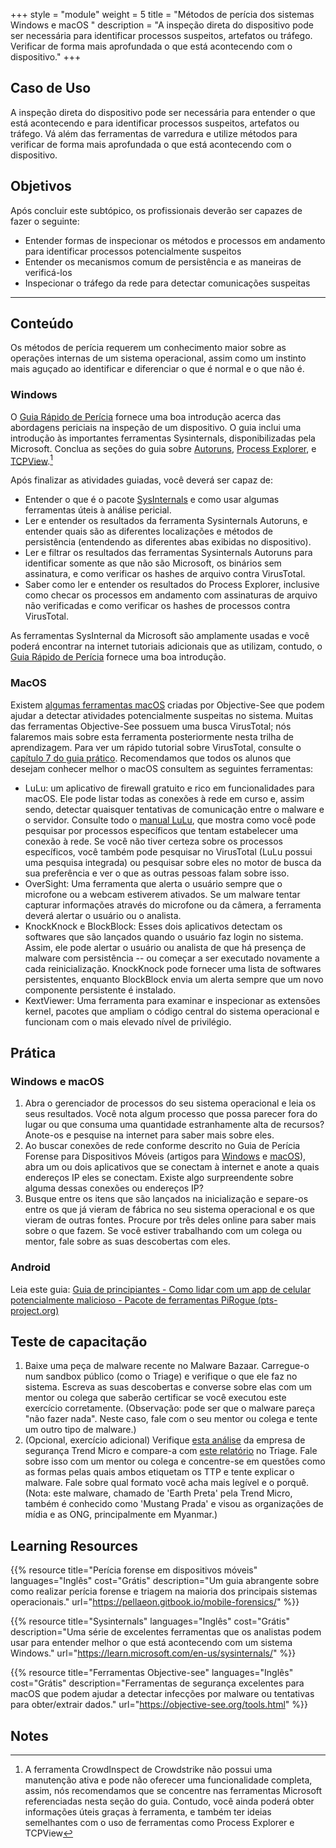 +++
style = "module"
weight = 5
title = "Métodos de perícia dos sistemas Windows e macOS "
description = "A inspeção direta do dispositivo pode ser necessária para identificar processos suspeitos, artefatos ou tráfego. Verificar de forma mais aprofundada o que está acontecendo com o dispositivo."
+++

## Caso de Uso

A inspeção direta do dispositivo pode ser necessária para entender o que está acontecendo e para identificar processos suspeitos, artefatos ou tráfego. Vá além das ferramentas de varredura e utilize métodos para verificar de forma mais aprofundada o que está acontecendo com o dispositivo.

## Objetivos 

Após concluir este subtópico, os profissionais deverão ser capazes de fazer o seguinte:

* Entender formas de inspecionar os métodos e processos em andamento para identificar processos potencialmente suspeitos
* Entender os mecanismos comum de persistência e as maneiras de verificá-los
* Inspecionar o tráfego da rede para detectar comunicações suspeitas

---
## Conteúdo 
Os métodos de perícia requerem um conhecimento maior sobre as operações internas de um sistema operacional, assim como um instinto mais aguçado ao identificar e diferenciar o que é normal e o que não é.

### Windows

O [Guia Rápido de Perícia](https://pellaeon.gitbook.io/mobile-forensics/) fornece uma boa introdução acerca das abordagens periciais na inspeção de um dispositivo.  O guia inclui uma introdução às importantes ferramentas Sysinternals, disponibilizadas pela Microsoft. Conclua as seções do guia sobre [Autoruns](https://pellaeon.gitbook.io/mobile-forensics/windows/autoruns), [Process Explorer](https://pellaeon.gitbook.io/mobile-forensics/windows/processes), e [TCPView](https://pellaeon.gitbook.io/mobile-forensics/windows/network).[^1]

Após finalizar as atividades guiadas, você deverá ser capaz de:

* Entender o que é o pacote [SysInternals](https://learn.microsoft.com/en-us/sysinternals/) e como usar algumas ferramentas úteis à análise pericial.
* Ler e entender os resultados da ferramenta Sysinternals Autoruns, e entender quais são as diferentes localizações e métodos de persistência (entendendo as diferentes abas exibidas no dispositivo).
* Ler e filtrar os resultados das ferramentas Sysinternals Autoruns para identificar somente as que não são Microsoft, os binários sem assinatura, e como verificar os hashes de arquivo contra VirusTotal.
* Saber como ler e entender os resultados do Process Explorer, inclusive como checar os processos em andamento com assinaturas de arquivo não verificadas e como verificar os hashes de processos contra VirusTotal.

As ferramentas SysInternal da Microsoft são amplamente usadas e você poderá encontrar na internet tutoriais adicionais que as utilizam, contudo, o [Guia Rápido de Perícia](https://pellaeon.gitbook.io/mobile-forensics/) fornece uma boa introdução.

### MacOS

Existem [algumas ferramentas macOS](https://objective-see.org/tools.html) criadas por Objective-See que podem ajudar a detectar atividades potencialmente suspeitas no sistema. Muitas das ferramentas Objective-See possuem uma busca VirusTotal; nós falaremos mais sobre esta ferramenta posteriormente nesta trilha de aprendizagem. Para ver um rápido tutorial sobre VirusTotal, consulte o [capítulo 7 do guia prático](https://internews.org/wp-content/uploads/2023/11/Field-Guide-to-Threat-Labs.pdf). Recomendamos que todos os alunos que desejam conhecer melhor o macOS consultem as seguintes ferramentas:

* LuLu: um aplicativo de firewall gratuito e rico em funcionalidades para macOS. Ele pode listar todas as conexões à rede em curso e, assim sendo, detectar quaisquer tentativas de comunicação entre o malware e o servidor. Consulte todo o [manual LuLu](https://objective-see.org/products/lulu.html), que mostra como você pode pesquisar por processos específicos que tentam estabelecer uma conexão à rede. Se você não tiver certeza sobre os processos específicos, você também pode pesquisar no VirusTotal (LuLu possui uma pesquisa integrada) ou pesquisar sobre eles no motor de busca da sua preferência e ver o que as outras pessoas falam sobre isso.
* OverSight: Uma ferramenta que alerta o usuário sempre que o microfone ou a webcam estiverem ativados. Se um malware tentar capturar informações através do microfone ou da câmera, a ferramenta deverá alertar o usuário ou o analista.
* KnockKnock e BlockBlock: Esses dois aplicativos detectam os softwares que são lançados quando o usuário faz login no sistema. Assim, ele pode alertar o usuário ou analista de que há presença de malware com persistência -- ou começar a ser executado novamente a cada reinicialização. KnockKnock pode fornecer uma lista de softwares persistentes, enquanto BlockBlock envia um alerta sempre que um novo componente persistente é instalado.
* KextViewer: Uma ferramenta para examinar e inspecionar as extensões kernel, pacotes que ampliam o código central do sistema operacional e funcionam com o mais elevado nível de privilégio.

## Prática

### Windows e macOS

1. Abra o gerenciador de processos do seu sistema operacional e leia os seus resultados. Você nota algum processo que possa parecer fora do lugar ou que consuma uma quantidade estranhamente alta de recursos? Anote-os e pesquise na internet para saber mais sobre eles.
2. Ao buscar conexões de rede conforme descrito no Guia de Perícia Forense para Dispositivos Móveis (artigos para [Windows](https://pellaeon.gitbook.io/mobile-forensics/windows/network) e [macOS](https://pellaeon.gitbook.io/mobile-forensics/mac/network)), abra um ou dois aplicativos que se conectam à internet e anote a quais endereços IP eles se conectam. Existe algo surpreendente sobre alguma dessas conexões ou endereços IP?
3. Busque entre os itens que são lançados na inicialização e separe-os entre os que já vieram de fábrica no seu sistema operacional e os que vieram de outras fontes. Procure por três deles online para saber mais sobre o que fazem. Se você estiver trabalhando com um colega ou mentor, fale sobre as suas descobertas com eles.

### Android

Leia este guia: [Guia de principiantes - Como lidar com um app de celular potencialmente malicioso - Pacote de ferramentas PiRogue (pts-project.org)](https://pts-project.org/guides/g3/)

## Teste de capacitação

1. Baixe uma peça de malware recente no Malware Bazaar. Carregue-o num sandbox público (como o Triage) e verifique o que ele faz no sistema.
   Escreva as suas descobertas e converse sobre elas com um mentor ou colega que saberão certificar se você executou este exercício corretamente. 
   (Observação: pode ser que o malware pareça "não fazer nada". Neste caso, fale com o seu mentor ou colega e tente um outro tipo de malware.)
2. (Opcional, exercício adicional) Verifique [esta análise](https://www.trendmicro.com/en_us/research/22/k/earth-preta-spear-phishing-governments-worldwide.html) da empresa de segurança Trend Micro e compare-a com [este relatório](https://tria.ge/240207-qlmmrahhgr/behavioral1) no Triage. Fale sobre isso com um mentor ou colega e concentre-se em questões como as formas pelas quais ambos etiquetam os TTP e tente explicar o malware. Fale sobre qual formato você acha mais legível e o porquê. (Nota: este malware, chamado de 'Earth Preta' pela Trend Micro, também é conhecido como 'Mustang Prada' e visou as organizações de mídia e as ONG, principalmente em Myanmar.)

## Learning Resources

{{% resource title="Perícia forense em dispositivos móveis" languages="Inglês" cost="Grátis" description="Um guia abrangente sobre como realizar perícia forense e triagem na maioria dos principais sistemas operacionais." url="https://pellaeon.gitbook.io/mobile-forensics/" %}}

{{% resource title="Sysinternals" languages="Inglês" cost="Grátis" description="Uma série de excelentes ferramentas que os analistas podem usar para entender melhor o que está acontecendo com um sistema Windows." url="https://learn.microsoft.com/en-us/sysinternals/" %}}

{{% resource title="Ferramentas Objective-see" languages="Inglês" cost="Grátis" description="Ferramentas de segurança excelentes para macOS que podem ajudar a detectar infecções por malware ou tentativas para obter/extrair dados." url="https://objective-see.org/tools.html" %}}

## Notes

[^1]: A ferramenta CrowdInspect de Crowdstrike não possui uma manutenção ativa e pode não oferecer uma funcionalidade completa, assim, nós recomendamos que se concentre nas ferramentas Microsoft referenciadas nesta seção do guia. Contudo, você ainda poderá obter informações úteis graças à ferramenta, e também ter ideias semelhantes com o uso de ferramentas como Process Explorer e TCPView
